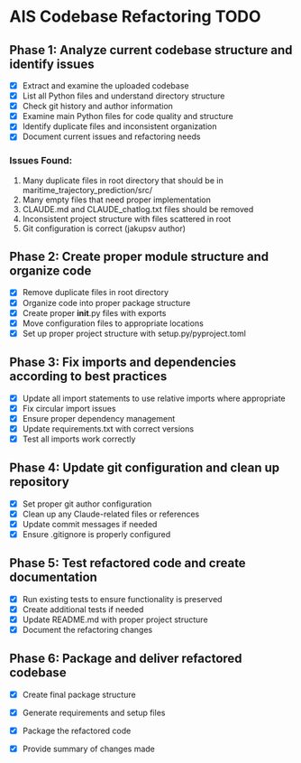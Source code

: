 # AIS Codebase Refactoring TODO

## Phase 1: Analyze current codebase structure and identify issues
- [x] Extract and examine the uploaded codebase
- [x] List all Python files and understand directory structure
- [x] Check git history and author information
- [x] Examine main Python files for code quality and structure
- [x] Identify duplicate files and inconsistent organization
- [x] Document current issues and refactoring needs

### Issues Found:
1. Many duplicate files in root directory that should be in maritime_trajectory_prediction/src/
2. Many empty files that need proper implementation
3. CLAUDE.md and CLAUDE_chatlog.txt files should be removed
4. Inconsistent project structure with files scattered in root
5. Git configuration is correct (jakupsv author)

## Phase 2: Create proper module structure and organize code
- [x] Remove duplicate files in root directory
- [x] Organize code into proper package structure
- [x] Create proper __init__.py files with exports
- [x] Move configuration files to appropriate locations
- [x] Set up proper project structure with setup.py/pyproject.toml

## Phase 3: Fix imports and dependencies according to best practices
- [x] Update all import statements to use relative imports where appropriate
- [x] Fix circular import issues
- [x] Ensure proper dependency management
- [x] Update requirements.txt with correct versions
- [x] Test all imports work correctly

## Phase 4: Update git configuration and clean up repository
- [x] Set proper git author configuration
- [x] Clean up any Claude-related files or references
- [x] Update commit messages if needed
- [x] Ensure .gitignore is properly configured

## Phase 5: Test refactored code and create documentation
- [x] Run existing tests to ensure functionality is preserved
- [x] Create additional tests if needed
- [x] Update README.md with proper project structure
- [x] Document the refactoring changes

## Phase 6: Package and deliver refactored codebase
- [x] Create final package structure
- [x] Generate requirements and setup files
- [x] Package the refactored code
- [x] Provide summary of changes made

